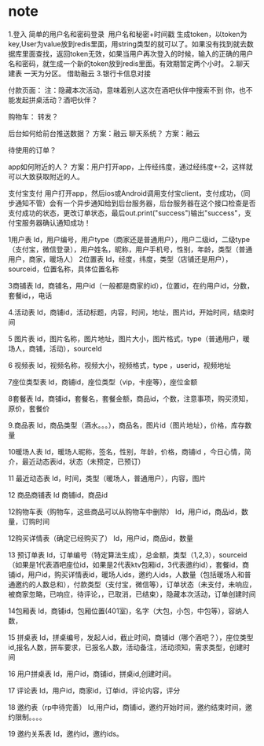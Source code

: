 # note
1.登入 简单的用户名和密码登录  用户名和秘密+时间戳 生成token，以token为key,User为value放到redis里面，用string类型的就可以了。如果没有找到就去数据库里面查找，返回token无效，如果当用户再次登入的时候，输入的正确的用户名和密码，就生成一个新的token放到redis里面。有效期暂定两个小时。
2.聊天 建表  一天为分区。  借助融云
3.银行卡信息对接  


付款页面：
注：隐藏本次活动，意味着别人这次在酒吧伙伴中搜索不到
你，也不能发起拼桌活动？酒吧伙伴？

购物车：
转发？

后台如何给前台推送数据？
方案：融云
聊天系统？
方案：融云

待使用的订单？

app如何附近的人？
方案：用户打开app，上传经纬度，通过经纬度+-2，这样就可以大致获取附近的人。

支付宝支付
用户打开app，然后ios或Android调用支付宝client，支付成功，（同步通知不管）会有一个异步通知给到后台服务器，后台服务器在这个接口检查是否支付成功的状态，更改订单状态，最后out.print("success")输出"success"，支付宝服务器确认通知成功！



1用户表 
Id，用户编号，用户type（商家还是普通用户），用户二级id，二级type（支付宝，微信登录），用户姓名，昵称，用户手机号，性别，年龄，类型（普通用户，商家，暖场人）
2位置表
Id，经度，纬度，类型（店铺还是用户），sourceid，位置名称，具体位置名称

3商铺表
Id，商铺名，用户id（一般都是商家的id），位置id，在约用户id，分数，套餐id，，电话

4.活动表
Id，商铺id，活动标题，内容，时间，地址，图片id，开始时间，结束时间

5 图片表
id，图片名称，图片地址，图片大小，图片格式，type（普通用户，暖场人，商铺，活动），sourceId

6 视频表
Id，视频名称，视频大小，视频格式，type ，userid，视频地址

7座位类型表
Id，商铺id，座位类型（vip，卡座等），座位金额


8套餐表
Id，商铺id，套餐名，套餐金额，商品id，个数，注意事项，购买须知，原价，套餐价


9.商品表
Id，商品类型（酒水。。。），商品名，图片id（图片地址），价格，库存数量

10暖场人表
Id，暖场人昵称，签名，性别，年龄，价格，商铺id ，今日心情，简介，最近动态表id，状态（未预定，已预订）

11 最近动态表
Id，时间，类型（暖场人，普通用户），内容，图片

12 商品商铺表
Id  商铺id，商品id

12购物车表（购物车，这些商品可以从购物车中删除）
Id，用户id，商品id，数量，订购时间


12购买详情表（确定已经购买了）
Id，用户id，商品id，数量


13 预订单表
Id，订单编号（特定算法生成），总金额，类型（1,2,3），sourceid（如果是1代表酒吧座位id，如果是2代表ktv包厢id，3代表邀约id），套餐id，商铺id，用户id，购买详情表id，暖场人ids，邀约人ids，人数量（包括暖场人和普通邀约的人数总和），付款类型（支付宝，微信等），订单状态（未支付，未响应，被商家忽略，已响应，待评论，，已取消，已结束），隐藏本次活动，订单创建时间

14包厢表
Id，商铺id，包厢位置(401室)，名字（大包，小包，中包等），容纳人数，

15 拼桌表
Id，拼桌编号，发起人id，截止时间，商铺id（哪个酒吧？），座位类型id,报名人数，拼车要求，已报名人数，活动备注，活动须知，需求类型，创建时间

16 用户拼桌表
Id，用户id，商铺id，拼桌id,创建时间。

17 评论表
Id，用户id，商家id，订单id，评论内容，评分

18 邀约表（rp中待完善）
Id,用户id，商铺id，邀约开始时间，邀约结束时间，邀约限制。。。。

19 邀约关系表
Id，邀约id，邀约ids。




